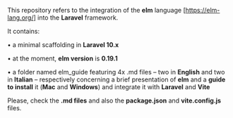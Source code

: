 This repository refers to the integration of the **elm** language [https://elm-lang.org/] into the **Laravel** framework.

It contains: 

• a minimal scaffolding in **Laravel 10.x**

• at the moment, **elm version** is **0.19.1**

• a folder named elm_guide featuring 4x .md files – two in **English** and two in **Italian** – respectively concerning a brief presentation of **elm** and a **guide to install** it (**Mac** and **Windows**) and integrate it with **Laravel** and **Vite**


Please, check the **.md files** and also the **package.json** and **vite.config.js** files.



